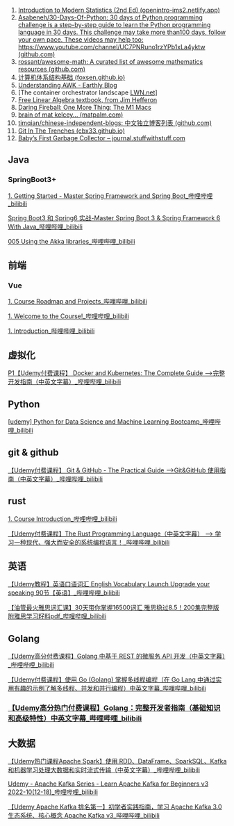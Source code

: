 1. [Introduction to Modern Statistics (2nd Ed) (openintro-ims2.netlify.app)](https://openintro-ims2.netlify.app/)
2. [Asabeneh/30-Days-Of-Python: 30 days of Python programming challenge is a step-by-step guide to learn the Python programming language in 30 days. This challenge may take more than100 days, follow your own pace. These videos may help too: https://www.youtube.com/channel/UC7PNRuno1rzYPb1xLa4yktw (github.com)](https://github.com/Asabeneh/30-Days-Of-Python)
3. [rossant/awesome-math: A curated list of awesome mathematics resources (github.com)](https://github.com/rossant/awesome-math)
4. [计算机体系结构基础 (foxsen.github.io)](https://foxsen.github.io/archbase/)
5. [Understanding AWK - Earthly Blog](https://earthly.dev/blog/awk-examples/)
6. [The container orchestrator landscape [LWN.net\]](https://lwn.net/Articles/905164/)
7. [Free Linear Algebra textbook, from Jim Hefferon](https://hefferon.net/linearalgebra/)
8. [Daring Fireball: One More Thing: The M1 Macs](https://daringfireball.net/2020/11/one_more_thing_the_m1_macs)
9. [brain of mat kelcey... (matpalm.com)](http://matpalm.com/blog/cool_machine_learning_books/)
10. [timqian/chinese-independent-blogs: 中文独立博客列表 (github.com)](https://github.com/timqian/chinese-independent-blogs)
11. [Git In The Trenches (cbx33.github.io)](http://cbx33.github.io/gitt/intro.html)
12. [Baby’s First Garbage Collector – journal.stuffwithstuff.com](https://journal.stuffwithstuff.com/2013/12/08/babys-first-garbage-collector/)



## Java

### SpringBoot3+

[1. Getting Started - Master Spring Framework and Spring Boot_哔哩哔哩_bilibili](https://www.bilibili.com/video/BV1rb41197nx?p=1&vd_source=0f47d40de7d42a2d663d29d6e07c00fd)

[Spring Boot3 和 Spring6 实战-Master Spring Boot 3 & Spring Framework 6 With Java_哔哩哔哩_bilibili](https://www.bilibili.com/video/BV1b24y1H7H4/?spm_id_from=333.788.recommend_more_video.1)

[005 Using the Akka libraries_哔哩哔哩_bilibili](https://www.bilibili.com/video/BV1j84y1J7rx?p=4&vd_source=0f47d40de7d42a2d663d29d6e07c00fd)

## 前端

### Vue

[1. Course Roadmap and Projects_哔哩哔哩_bilibili](https://www.bilibili.com/video/BV1is4y167yY?p=1&vd_source=0f47d40de7d42a2d663d29d6e07c00fd)

[1. Welcome to the Course!_哔哩哔哩_bilibili](https://www.bilibili.com/video/BV1Wr4y1n7rG?p=1&vd_source=0f47d40de7d42a2d663d29d6e07c00fd)

[1. Introduction_哔哩哔哩_bilibili](https://www.bilibili.com/video/BV1Eh4y1k7rd?p=1&vd_source=0f47d40de7d42a2d663d29d6e07c00fd)



## 虚拟化

[P1【Udemy付费课程】 Docker and Kubernetes: The Complete Guide -->完整开发指南（中英文字幕）_哔哩哔哩_bilibili](https://www.bilibili.com/video/BV1hS4y1m7Ma/?spm_id_from=333.337.search-card.all.click&vd_source=0f47d40de7d42a2d663d29d6e07c00fd)





## Python

[[udemy\] Python for Data Science and Machine Learning Bootcamp_哔哩哔哩_bilibili](https://www.bilibili.com/video/BV1Ea4y1j74U/?spm_id_from=333.337.search-card.all.click&vd_source=0f47d40de7d42a2d663d29d6e07c00fd)





## git & github

[【Udemy付费课程】 Git & GitHub - The Practical Guide -->Git&GitHub 使用指南（中英文字幕）_哔哩哔哩_bilibili](https://www.bilibili.com/video/BV1JP4y1K774/?spm_id_from=333.337.search-card.all.click&vd_source=0f47d40de7d42a2d663d29d6e07c00fd)



## rust

[1. Course Introduction_哔哩哔哩_bilibili](https://www.bilibili.com/video/BV1gY4y1H7hB?p=1&vd_source=0f47d40de7d42a2d663d29d6e07c00fd)

[【Udemy付费课程】The Rust Programming Language（中英文字幕） --> 学习一种现代、强大而安全的系统编程语言！_哔哩哔哩_bilibili](https://www.bilibili.com/video/BV1K34y1x7F9/?spm_id_from=333.337.search-card.all.click&vd_source=0f47d40de7d42a2d663d29d6e07c00fd)





## 英语

[【Udemy教程】英语口语词汇 English Vocabulary Launch Upgrade your speaking 90节【英语】_哔哩哔哩_bilibili](https://www.bilibili.com/video/BV1vW41117Nc/?spm_id_from=333.337.search-card.all.click&vd_source=0f47d40de7d42a2d663d29d6e07c00fd)

[【油管最火雅思词汇课】30天带你掌握16500词汇 雅思稳过8.5！200集完整版 附雅思学习籽料pdf_哔哩哔哩_bilibili](https://www.bilibili.com/video/BV1Qc411i78Y/?spm_id_from=333.1007.tianma.1-1-1.click&vd_source=0f47d40de7d42a2d663d29d6e07c00fd)





## Golang

[【Udemy高分付费课程】Golang 中基于 REST 的微服务 API 开发（中英文字幕）_哔哩哔哩_bilibili](https://www.bilibili.com/video/BV1nL4y1c7qJ/?spm_id_from=333.337.search-card.all.click&vd_source=0f47d40de7d42a2d663d29d6e07c00fd)

[【Udemy付费课程】使用 Go (Golang) 掌握多线程编程（在 Go Lang 中通过实用有趣的示例了解多线程、并发和并行编程）中英文字幕_哔哩哔哩_bilibili](https://www.bilibili.com/video/BV1kq4y1a729/?spm_id_from=333.788.recommend_more_video.1&vd_source=0f47d40de7d42a2d663d29d6e07c00fd)

### [【Udemy高分热门付费课程】Golang：完整开发者指南（基础知识和高级特性）中英文字幕_哔哩哔哩_bilibili](https://www.bilibili.com/video/BV1Yv4y1N799/?spm_id_from=333.788.recommend_more_video.0&vd_source=0f47d40de7d42a2d663d29d6e07c00fd)



## 大数据

[【Udemy热门课程Apache Spark】使用 RDD、DataFrame、SparkSQL、Kafka和机器学习处理大数据和实时流式传输（中英文字幕）_哔哩哔哩_bilibili](https://www.bilibili.com/video/BV1WL4y1V7yA/?spm_id_from=333.337.search-card.all.click&vd_source=0f47d40de7d42a2d663d29d6e07c00fd)



[Udemy - Apache Kafka Series - Learn Apache Kafka for Beginners v3 2022-10(12-18)_哔哩哔哩_bilibili](https://www.bilibili.com/video/BV1tP4y117NX/?spm_id_from=333.337.search-card.all.click&vd_source=0f47d40de7d42a2d663d29d6e07c00fd)



[【Udemy Apache Kafka 排名第一】初学者实践指南，学习 Apache Kafka 3.0 生态系统、核心概念 Apache Kafka v3_哔哩哔哩_bilibili](https://www.bilibili.com/video/BV1GG411n79r/?spm_id_from=333.337.search-card.all.click&vd_source=0f47d40de7d42a2d663d29d6e07c00fd)